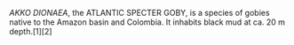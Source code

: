 _AKKO DIONAEA_, the ATLANTIC SPECTER GOBY, is a species of gobies native to the Amazon basin and Colombia. It inhabits black mud at ca. 20 m depth.[1][2]
